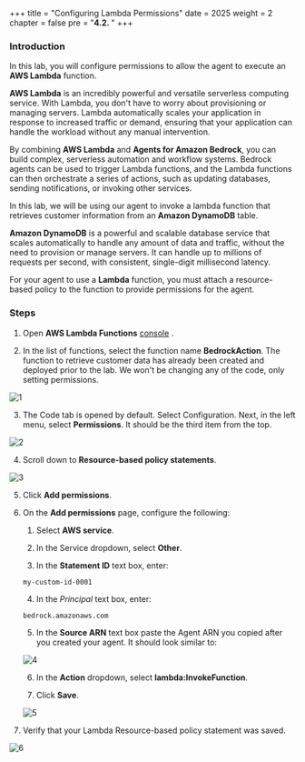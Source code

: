 +++
title = "Configuring Lambda Permissions"
date = 2025
weight = 2
chapter = false
pre = "<b>4.2. </b>"
+++

### Introduction

In this lab, you will configure permissions to allow the agent to execute an **AWS Lambda** function.

**AWS Lambda** is an incredibly powerful and versatile serverless computing service. With Lambda, you don't have to worry about provisioning or managing servers. Lambda automatically scales your application in response to increased traffic or demand, ensuring that your application can handle the workload without any manual intervention.

By combining **AWS Lambda** and **Agents for Amazon Bedrock**, you can build complex, serverless automation and workflow systems. Bedrock agents can be used to trigger Lambda functions, and the Lambda functions can then orchestrate a series of actions, such as updating databases, sending notifications, or invoking other services.

In this lab, we will be using our agent to invoke a lambda function that retrieves customer information from an **Amazon DynamoDB** table.

**Amazon DynamoDB** is a powerful and scalable database service that scales automatically to handle any amount of data and traffic, without the need to provision or manage servers. It can handle up to millions of requests per second, with consistent, single-digit millisecond latency.

For your agent to use a **Lambda** function, you must attach a resource-based policy to the function to provide permissions for the agent.

### Steps

1. Open **AWS Lambda Functions** [console](https://us-west-2.console.aws.amazon.com/lambda/home?region=us-west-2#/functions) .

2. In the list of functions, select the function name **BedrockAction**. The function to retrieve customer data has already been created and deployed prior to the lab. We won't be changing any of the code, only setting permissions.

![1](/images/4/4.2/1.png)

3. The Code tab is opened by default. Select Configuration. Next, in the left menu, select **Permissions**. It should be the third item from the top.

![2](/images/4/4.2/2.png)

4. Scroll down to **Resource-based policy statements**.

![3](/images/4/4.2/3.png)

5. Click **Add permissions**.

6. On the **Add permissions** page, configure the following:

    1. Select **AWS service**.

    2. In the Service dropdown, select **Other**.

    3. In the **Statement ID** text box, enter:


    `my-custom-id-0001`

    4. In the *Principal* text box, enter:

    `bedrock.amazonaws.com`

    5. In the **Source ARN** text box paste the Agent ARN you copied after you created your agent. It should look similar to:

    ![4](/images/4/4.2/4.png)

    6. In the **Action** dropdown, select **lambda:InvokeFunction**.

    7. Click **Save**.

    ![5](/images/4/4.2/5.png)

7. Verify that your Lambda Resource-based policy statement was saved.

![6](/images/4/4.2/6.png)